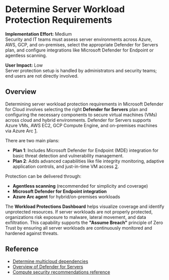 # Determine Server Workload Protection Requirements

**Implementation Effort:** Medium  
Security and IT teams must assess server environments across Azure, AWS, GCP, and on-premises, select the appropriate Defender for Servers plan, and configure integrations like Microsoft Defender for Endpoint or agentless scanning.

**User Impact:** Low  
Server protection setup is handled by administrators and security teams; end users are not directly involved.

## Overview

Determining server workload protection requirements in Microsoft Defender for Cloud involves selecting the right **Defender for Servers** plan and configuring the necessary components to secure virtual machines (VMs) across cloud and hybrid environments. Defender for Servers supports Azure VMs, AWS EC2, GCP Compute Engine, and on-premises machines via Azure Arc [1](https://learn.microsoft.com/en-us/azure/defender-for-cloud/defender-for-servers-overview).

There are two main plans:

- **Plan 1**: Includes Microsoft Defender for Endpoint (MDE) integration for basic threat detection and vulnerability management.
- **Plan 2**: Adds advanced capabilities like file integrity monitoring, adaptive application controls, and just-in-time VM access [2](https://learn.microsoft.com/en-us/azure/defender-for-cloud/plan-multicloud-security-determine-multicloud-dependencies).

Protection can be delivered through:

- **Agentless scanning** (recommended for simplicity and coverage)
- **Microsoft Defender for Endpoint integration**
- **Azure Arc agent** for hybrid/on-premises workloads

The **Workload Protections Dashboard** helps visualize coverage and identify unprotected resources. If server workloads are not properly protected, organizations risk exposure to malware, lateral movement, and data exfiltration. This capability supports the **"Assume Breach"** principle of Zero Trust by ensuring all server workloads are continuously monitored and hardened against threats.

## Reference

- [Determine multicloud dependencies](https://learn.microsoft.com/en-us/azure/defender-for-cloud/plan-multicloud-security-determine-multicloud-dependencies)  
- [Overview of Defender for Servers](https://learn.microsoft.com/en-us/azure/defender-for-cloud/defender-for-servers-overview)  
- [Compute security recommendations reference](https://learn.microsoft.com/en-us/azure/defender-for-cloud/recommendations-reference-compute)
